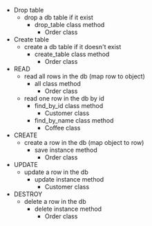 - Drop table
    - drop a db table if it exist
        - drop_table class method
            - Order class
- Create table
    - create a db table if it doesn't exist
        - create_table class method
            - Order class
- READ 
    - read all rows in the db (map row to object)
        - all class method
            - Order class
    - read one row in the db by id
        - find_by_id class method
            - Customer class
        - find_by_name class method
            - Coffee class
- CREATE 
    - create a row in the db (map object to row)
        - save instance method
            - Order class
- UPDATE 
    - update a row in the db
        - update instance method
            - Customer class
- DESTROY 
    - delete a row in the db
        - delete instance method
            - Order class
